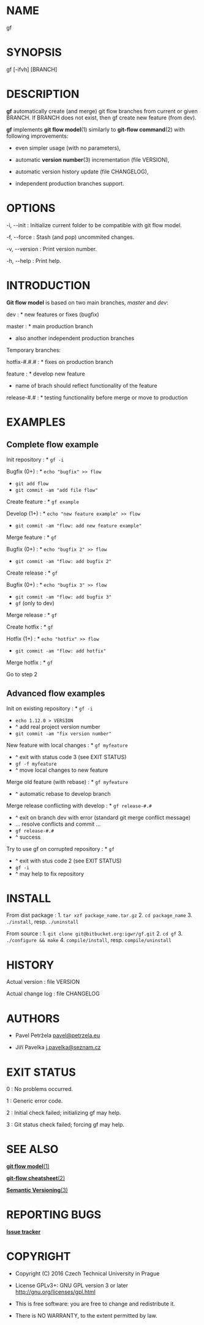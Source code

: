 # NAME

gf

# SYNOPSIS

gf [-ifvh] [BRANCH]

# DESCRIPTION

**gf** automatically create (and merge) git flow branches from current or given BRANCH. If BRANCH does not exist, then gf create new feature (from dev).

**gf** implements **git flow model**(1) similarly to **git-flow command**(2) with following improvements:

* even simpler usage (with no parameters),

* automatic **version number**(3) incrementation (file VERSION),

* automatic version history update (file CHANGELOG),

* independent production branches support.

# OPTIONS

-i, --init
: Initialize current folder to be compatible with git flow model.

-f, --force
: Stash (and pop) uncommited changes.

-v, --version
: Print version number.

-h, --help
: Print help.

# INTRODUCTION

**Git flow model** is based on two main branches, _master_ and _dev_:

dev
: * new features or fixes (bugfix)

master
: * main production branch
* also another independent production branches

Temporary branches:

hotfix-#.#.#
: * fixes on production branch

feature
: * develop new feature
* name of brach should reflect functionality of the feature

release-#.#
: * testing functionality before merge or move to production

# EXAMPLES

## Complete flow example

Init repository
: * ``gf -i``

Bugfix (0+)
: * ``echo "bugfix" >> flow``
* ``git add flow``
* ``git commit -am "add file flow"``

Create feature
: * ``gf example``

Develop (1+)
: * ``echo "new feature example" >> flow``
* ``git commit -am "flow: add new feature example"``

Merge feature
: * ``gf``

Bugfix (0+)
: * ``echo "bugfix 2" >> flow``
* ``git commit -am "flow: add bugfix 2"``

Create release
: * ``gf``

Bugfix (0+)
: * ``echo "bugfix 3" >> flow``
* ``git commit -am "flow: add bugfix 3"``
* ``gf`` (only to dev)

Merge release
: * ``gf``

Create hotfix
: * ``gf``

Hotfix (1+)
: * ``echo "hotfix" >> flow``
* ``git commit -am "flow: add hotfix"``

Merge hotfix
: * ``gf``

Go to step 2

## Advanced flow examples

Init on existing repository
: * ``gf -i``
* ``echo 1.12.0 > VERSION``
* ^ add real project version number
* ``git commit -am "fix version number"``

New feature with local changes
: * ``gf myfeature``
* ^ exit with status code 3 (see EXIT STATUS)
* ``gf -f myfeature``
* ^ move local changes to new feature

Merge old feature (with rebase)
: * ``gf myfeature``
* ^ automatic rebase to develop branch

Merge release conflicting with develop
: * ``gf release-#.#``
* ^ exit on branch dev with error (standard git merge conflict message)
* … resolve conflicts and commit …
* ``gf release-#.#``
* ^ success

Try to use gf on corrupted repository
: * ``gf``
* ^ exit with stus code 2 (see EXIT STATUS)
* ``gf -i``
* ^ may help to fix repository

# INSTALL

From dist package
: 1. ``tar xzf package_name.tar.gz``
2. ``cd package_name``
3. ``./install``, resp. ``./uninstall``

From source
: 1. ``git clone git@bitbucket.org:igwr/gf.git``
2. ``cd gf``
3. ``./configure && make``
4. ``compile/install``, resp. ``compile/uninstall``

# HISTORY

Actual version
: file VERSION

Actual change log
: file CHANGELOG

# AUTHORS

* Pavel Petržela <pavel@petrzela.eu>

* Jiří Pavelka <j.pavelka@seznam.cz>

# EXIT STATUS

0
: No problems occurred.

1
: Generic error code.

2
: Initial check failed; initializing gf may help.

3
: Git status check failed; forcing gf may help.

# SEE ALSO

[**git flow model**(1)](http://nvie.com/posts/a-successful-git-branching-model/)

[**git-flow cheatsheet**(2)](http://danielkummer.github.io/git-flow-cheatsheet/)

[**Semantic Versioning**(3)](http://semver.org/)

# REPORTING BUGS

[**Issue tracker**](https://bitbucket.org/igwr/gf/issues)

# COPYRIGHT

* Copyright (C) 2016 Czech Technical University in Prague

* License GPLv3+: GNU GPL version 3 or later <http://gnu.org/licenses/gpl.html>

* This is free software: you are free to change and redistribute it.

* There is NO WARRANTY, to the extent permitted by law.
